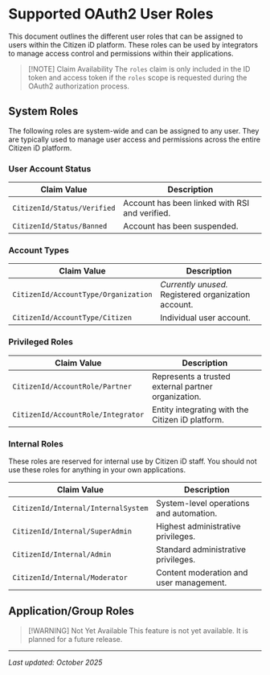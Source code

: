 # Supported OAuth2 User Roles

This document outlines the different user roles that can be assigned to users within the Citizen iD platform.
These roles can be used by integrators to manage access control and permissions within their applications.

> [!NOTE] Claim Availability
> The `roles` claim is only included in the ID token and access token if the `roles` scope is requested during the OAuth2 authorization process.

## System Roles

The following roles are system-wide and can be assigned to any user.
They are typically used to manage user access and permissions across the entire Citizen iD platform.

### User Account Status

| Claim Value                 | Description                                    |
|-----------------------------|------------------------------------------------|
| `CitizenId/Status/Verified` | Account has been linked with RSI and verified. |
| `CitizenId/Status/Banned`   | Account has been suspended.                    |

### Account Types

| Claim Value                          | Description                                          |
|--------------------------------------|------------------------------------------------------|
| `CitizenId/AccountType/Organization` | _Currently unused._ Registered organization account. |
| `CitizenId/AccountType/Citizen`      | Individual user account.                             |

### Privileged Roles

| Claim Value                        | Description                                         |
|------------------------------------|-----------------------------------------------------|
| `CitizenId/AccountRole/Partner`    | Represents a trusted external partner organization. |
| `CitizenId/AccountRole/Integrator` | Entity integrating with the Citizen iD platform.    |

### Internal Roles

These roles are reserved for internal use by Citizen iD staff.
You should not use these roles for anything in your own applications.

| Claim Value                         | Description                             |
|-------------------------------------|-----------------------------------------|
| `CitizenId/Internal/InternalSystem` | System-level operations and automation. |
| `CitizenId/Internal/SuperAdmin`     | Highest administrative privileges.      |
| `CitizenId/Internal/Admin`          | Standard administrative privileges.     |
| `CitizenId/Internal/Moderator`      | Content moderation and user management. |

## Application/Group Roles

> [!WARNING] Not Yet Available
> This feature is not yet available. It is planned for a future release.

---

*Last updated: October 2025*
